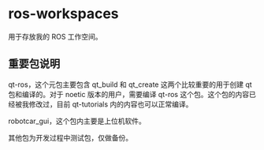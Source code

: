 # ros-workspaces

用于存放我的 ROS 工作空间。



## 重要包说明

qt-ros，这个元包主要包含 qt_build 和 qt_create 这两个比较重要的用于创建 qt 包和编译的。对于 noetic 版本的用户，需要编译 qt-ros 这个包。这个包的内容已经被我修改过，目前 qt-tutorials 内的内容也可以正常编译。

robotcar_gui，这个包内主要是上位机软件。



其他包为开发过程中测试包，仅做备份。